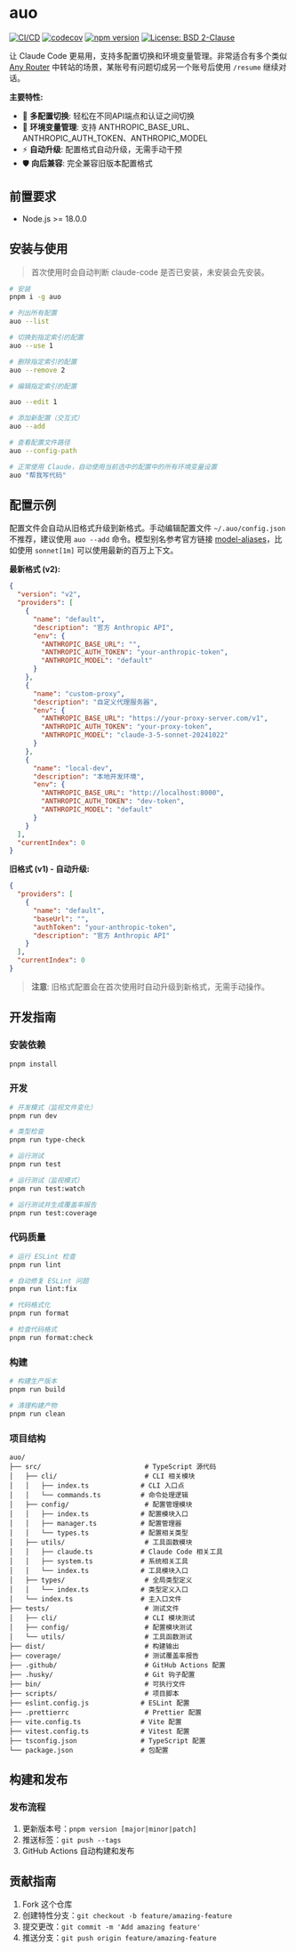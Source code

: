 # auo

[![CI/CD](https://github.com/millylee/auo/actions/workflows/ci.yml/badge.svg)](https://github.com/millylee/auo/actions/workflows/ci.yml)
[![codecov](https://codecov.io/gh/millylee/auo/branch/main/graph/badge.svg)](https://codecov.io/gh/millylee/auo)
[![npm version](https://badge.fury.io/js/auo.svg)](https://badge.fury.io/js/auo)
[![License: BSD 2-Clause](https://img.shields.io/badge/License-BSD%202--Clause-blue.svg)](https://opensource.org/license/bsd-2-clause)

让 Claude Code 更易用，支持多配置切换和环境变量管理。非常适合有多个类似 [Any Router](https://github.com/millylee/anyrouter-check-in) 中转站的场景，某账号有问题切成另一个账号后使用 `/resume` 继续对话。

**主要特性:**

- 🔄 **多配置切换**: 轻松在不同API端点和认证之间切换
- 🔧 **环境变量管理**: 支持 ANTHROPIC_BASE_URL、ANTHROPIC_AUTH_TOKEN、ANTHROPIC_MODEL
- ⚡ **自动升级**: 配置格式自动升级，无需手动干预
- 🛡️ **向后兼容**: 完全兼容旧版本配置格式

## 前置要求

- Node.js >= 18.0.0

## 安装与使用

> 首次使用时会自动判断 claude-code 是否已安装，未安装会先安装。

```bash
# 安装
pnpm i -g auo

# 列出所有配置
auo --list

# 切换到指定索引的配置
auo --use 1

# 删除指定索引的配置
auo --remove 2

# 编辑指定索引的配置

auo --edit 1

# 添加新配置（交互式）
auo --add

# 查看配置文件路径
auo --config-path

# 正常使用 Claude，自动使用当前选中的配置中的所有环境变量设置
auo "帮我写代码"
```

## 配置示例

配置文件会自动从旧格式升级到新格式。手动编辑配置文件 `~/.auo/config.json` 不推荐，建议使用 `auo --add` 命令。模型别名参考官方链接 [model-aliases](https://docs.anthropic.com/en/docs/claude-code/model-config#model-aliases)，比如使用 `sonnet[1m]` 可以使用最新的百万上下文。

**最新格式 (v2):**

```json
{
  "version": "v2",
  "providers": [
    {
      "name": "default",
      "description": "官方 Anthropic API",
      "env": {
        "ANTHROPIC_BASE_URL": "",
        "ANTHROPIC_AUTH_TOKEN": "your-anthropic-token",
        "ANTHROPIC_MODEL": "default"
      }
    },
    {
      "name": "custom-proxy",
      "description": "自定义代理服务器",
      "env": {
        "ANTHROPIC_BASE_URL": "https://your-proxy-server.com/v1",
        "ANTHROPIC_AUTH_TOKEN": "your-proxy-token",
        "ANTHROPIC_MODEL": "claude-3-5-sonnet-20241022"
      }
    },
    {
      "name": "local-dev",
      "description": "本地开发环境",
      "env": {
        "ANTHROPIC_BASE_URL": "http://localhost:8000",
        "ANTHROPIC_AUTH_TOKEN": "dev-token",
        "ANTHROPIC_MODEL": "default"
      }
    }
  ],
  "currentIndex": 0
}
```

**旧格式 (v1) - 自动升级:**

```json
{
  "providers": [
    {
      "name": "default",
      "baseUrl": "",
      "authToken": "your-anthropic-token",
      "description": "官方 Anthropic API"
    }
  ],
  "currentIndex": 0
}
```

> **注意**: 旧格式配置会在首次使用时自动升级到新格式，无需手动操作。

## 开发指南

### 安装依赖

```bash
pnpm install
```

### 开发

```bash
# 开发模式（监视文件变化）
pnpm run dev

# 类型检查
pnpm run type-check

# 运行测试
pnpm run test

# 运行测试（监视模式）
pnpm run test:watch

# 运行测试并生成覆盖率报告
pnpm run test:coverage
```

### 代码质量

```bash
# 运行 ESLint 检查
pnpm run lint

# 自动修复 ESLint 问题
pnpm run lint:fix

# 代码格式化
pnpm run format

# 检查代码格式
pnpm run format:check
```

### 构建

```bash
# 构建生产版本
pnpm run build

# 清理构建产物
pnpm run clean
```

### 项目结构

```
auo/
├── src/                          # TypeScript 源代码
│   ├── cli/                      # CLI 相关模块
│   │   ├── index.ts             # CLI 入口点
│   │   └── commands.ts          # 命令处理逻辑
│   ├── config/                   # 配置管理模块
│   │   ├── index.ts             # 配置模块入口
│   │   ├── manager.ts           # 配置管理器
│   │   └── types.ts             # 配置相关类型
│   ├── utils/                    # 工具函数模块
│   │   ├── claude.ts            # Claude Code 相关工具
│   │   ├── system.ts            # 系统相关工具
│   │   └── index.ts             # 工具模块入口
│   ├── types/                    # 全局类型定义
│   │   └── index.ts             # 类型定义入口
│   └── index.ts                 # 主入口文件
├── tests/                        # 测试文件
│   ├── cli/                      # CLI 模块测试
│   ├── config/                   # 配置模块测试
│   └── utils/                    # 工具函数测试
├── dist/                         # 构建输出
├── coverage/                     # 测试覆盖率报告
├── .github/                      # GitHub Actions 配置
├── .husky/                       # Git 钩子配置
├── bin/                          # 可执行文件
├── scripts/                      # 项目脚本
├── eslint.config.js             # ESLint 配置
├── .prettierrc                   # Prettier 配置
├── vite.config.ts               # Vite 配置
├── vitest.config.ts             # Vitest 配置
├── tsconfig.json                # TypeScript 配置
└── package.json                 # 包配置
```

## 构建和发布

### 发布流程

1. 更新版本号：`pnpm version [major|minor|patch]`
2. 推送标签：`git push --tags`
3. GitHub Actions 自动构建和发布

## 贡献指南

1. Fork 这个仓库
2. 创建特性分支：`git checkout -b feature/amazing-feature`
3. 提交更改：`git commit -m 'Add amazing feature'`
4. 推送分支：`git push origin feature/amazing-feature`
